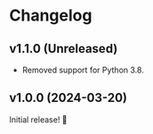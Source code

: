 # Changelog

## v1.1.0 (Unreleased)

- Removed support for Python 3.8.

## v1.0.0 (2024-03-20)

Initial release! 🎉
